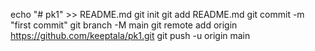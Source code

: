 echo "# pk1" >> README.md
git init
git add README.md
git commit -m "first commit"
git branch -M main
git remote add origin https://github.com/keeptala/pk1.git
git push -u origin main
